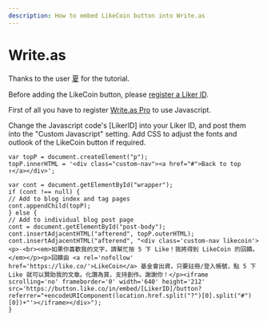 ```yaml
---
description: How to embed LikeCoin button into Write.as
---
```


# Write.as

Thanks to the user [夏](https://natsushyo.me/sha-gua-ru-he-jia-ru-likebuttondao-write-aswang-zhi-zhong) for the tutorial.

Before adding the LikeCoin button, please [register a Liker ID](https://docs.like.co/user-guide/liker-id/how-to-register-a-liker-id).

First of all you have to register [Write.as Pro](https://write.as/pro) to use Javascript.

Change the Javascript code's \[LikerID\] into your Liker ID, and post them into the "Custom Javascript" setting. Add CSS to adjust the fonts and outlook of the LikeCoin button if required.

```text
var topP = document.createElement("p");
topP.innerHTML = '<div class="custom-nav"><a href="#">Back to top ↑</a></div>';

var cont = document.getElementById("wrapper");
if (cont !== null) {
// Add to blog index and tag pages
cont.appendChild(topP);
} else {
// Add to individual blog post page
cont = document.getElementById("post-body");
cont.insertAdjacentHTML("afterend", topP.outerHTML);
cont.insertAdjacentHTML("afterend", "<div class='custom-nav likecoin'><p>-<br><em>如果你喜歡我的文字，請幫忙按 5 下 Like！我將得到 LikeCoin 的回饋。</em></p><p>回饋由 <a rel='nofollow'  href='https://like.co/'>LikeCoin</a> 基金會出資，只要註冊/登入帳號，點 5 下 Like 就可以贊助我的文章。化讚為賞，支持創作。謝謝你！</p><iframe scrolling='no' frameborder='0' width='640' height='212' src='https://button.like.co/in/embed/[LikerID]/button?referrer="+encodeURIComponent(location.href.split("?")[0].split("#")[0])+"'></iframe></div>");
}
```

